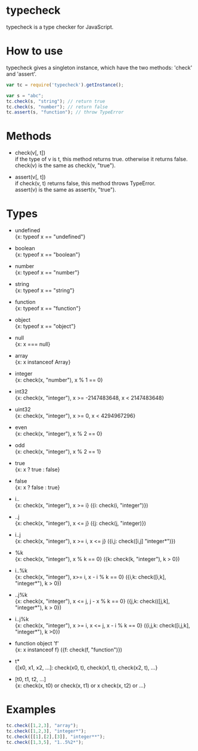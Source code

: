 # typecheck

typecheck is a type checker for JavaScript.

# How to use

typecheck gives a singleton instance, which have the two methods: 'check' and 'assert'.

```js
var tc = require('typecheck').getInstance();

var s = "abc";
tc.check(s, "string"); // return true 
tc.check(s, "number"); // return false
tc.assert(s, "function"); // throw TypeError
```

# Methods

+ check(v[, t])  
if the type of v is t, this method returns true. otherwise it returns false.  
check(v) is the same as check(v, "true").

+ assert(v[, t])  
if check(v, t) returns false, this method throws TypeError.  
assert(v) is the same as assert(v, "true").

# Types

+ undefined  
{x: typeof x == "undefined"}

+ boolean  
{x: typeof x == "boolean"}

+ number  
{x: typeof x == "number"}

+ string  
{x: typeof x == "string"}

+ function  
{x: typeof x == "function"}

+ object  
{x: typeof x == "object"}

+ null  
{x: x === null}

+ array  
{x: x instanceof Array}

+ integer  
{x: check(x, "number"), x % 1 == 0}

+ int32  
{x: check(x, "integer"), x >= -2147483648, x < 2147483648}

+ uint32    
{x: check(x, "integer"), x >= 0, x < 4294967296}

+ even  
{x: check(x, "integer"), x % 2 == 0}

+ odd  
{x: check(x, "integer"), x % 2 == 1}

+ true  
{x: x ? true : false}

+ false  
{x: x ? false : true}

+ i..  
{x: check(x, "integer"), x >= i} ({i: check(i, "integer")})

+ ..j  
{x: check(x, "integer"), x <= j} ({j: check(j, "integer)})

+ i..j  
{x: check(x, "integer"), x >= i, x <= j} ({i,j: check([i,j] "integer*")})

+ %k  
{x: check(x, "integer"), x % k == 0} ({k: check(k, "integer"), k > 0})

+ i..%k  
{x: check(x, "integer"), x>= i, x - i % k == 0} ({i,k: check([i,k], "integer*"), k > 0})

+ ..j%k  
{x: check(x, "integer"), x <= j, j - x % k == 0} ({j,k: check(([j,k], "integer*"), k > 0})

+ i..j%k  
{x: check(x, "integer"), x >= i, x <= j, x - i % k == 0} ({i,j,k: check([i,j,k], "integer*"), k >0})

+ function object 'f'  
{x: x instanceof f} ({f: check(f, "function")})

+ t*  
{[x0, x1, x2, ...]: check(x0, t), check(x1, t), check(x2, t), ...}

+ [t0, t1, t2, ...]  
{x: check(x, t0) or check(x, t1) or x check(x, t2) or ...}

# Examples

```js
tc.check([1,2,3], "array");
tc.check([1,2,3], "integer*");
tc.check([[1],[2],[3]], "integer**");
tc.check([1,3,5], "1..5%2*");
```

